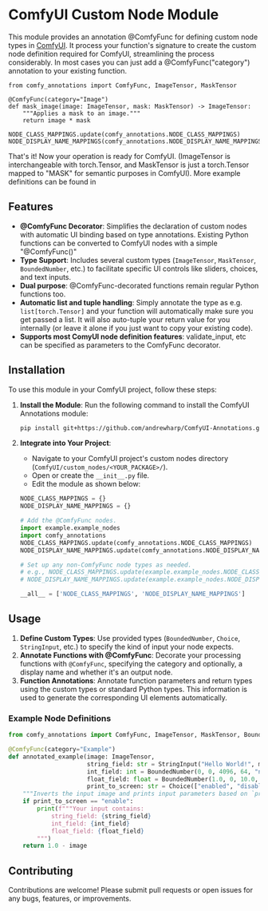 # ComfyUI Custom Node Module

This module provides an annotation @ComfyFunc for defining custom node types in [ComfyUI](https://github.com/comfyanonymous/ComfyUI). It process your function's signature to create the custom node definition required for ComfyUI, streamlining the process considerably. In most cases you can just add a @ComfyFunc("category") annotation to your existing function.

```
from comfy_annotations import ComfyFunc, ImageTensor, MaskTensor

@ComfyFunc(category="Image")
def mask_image(image: ImageTensor, mask: MaskTensor) -> ImageTensor:
    """Applies a mask to an image."""
    return image * mask

NODE_CLASS_MAPPINGS.update(comfy_annotations.NODE_CLASS_MAPPINGS)
NODE_DISPLAY_NAME_MAPPINGS(comfy_annotations.NODE_DISPLAY_NAME_MAPPINGS)
```

That's it! Now your operation is ready for ComfyUI. (ImageTensor is interchangeable with torch.Tensor, and MaskTensor is just a torch.Tensor mapped to "MASK" for semantic purposes in ComfyUI). More example definitions can be found in 

## Features

- **@ComfyFunc Decorator**: Simplifies the declaration of custom nodes with automatic UI binding based on type annotations. Existing Python functions can be converted to ComfyUI nodes with a simple "@ComfyFunc()"
- **Type Support**: Includes several custom types (`ImageTensor`, `MaskTensor`, `BoundedNumber`, etc.) to facilitate specific UI controls like sliders, choices, and text inputs.
- **Dual purpose**: @ComfyFunc-decorated functions remain regular Python functions too.
- **Automatic list and tuple handling**: Simply annotate the type as e.g. ```list[torch.Tensor]``` and your function will automatically make sure you get passed a list. It will also auto-tuple your return value for you internally (or leave it alone if you just want to copy your existing code).
- **Supports most ComyUI node definition features**: validate_input, etc can be specified as parameters to the ComfyFunc decorator.

## Installation

To use this module in your ComfyUI project, follow these steps:

1. **Install the Module**: Run the following command to install the ComfyUI Annotations module:

    ```bash
    pip install git+https://github.com/andrewharp/ComfyUI-Annotations.git
    ```

2. **Integrate into Your Project**:
    - Navigate to your ComfyUI project's custom nodes directory (`ComfyUI/custom_nodes/<YOUR_PACKAGE>/`).
    - Open or create the `__init__.py` file.
    - Edit the module as shown below:

    ```python
    NODE_CLASS_MAPPINGS = {}
    NODE_DISPLAY_NAME_MAPPINGS = {}

    # Add the @ComfyFunc nodes.
    import example.example_nodes
    import comfy_annotations
    NODE_CLASS_MAPPINGS.update(comfy_annotations.NODE_CLASS_MAPPINGS) 
    NODE_DISPLAY_NAME_MAPPINGS.update(comfy_annotations.NODE_DISPLAY_NAME_MAPPINGS)

    # Set up any non-ComfyFunc node types as needed.
    # e.g., NODE_CLASS_MAPPINGS.update(example.example_nodes.NODE_CLASS_MAPPINGS) 
    # NODE_DISPLAY_NAME_MAPPINGS.update(example.example_nodes.NODE_DISPLAY_NAME_MAPPINGS)

    __all__ = ['NODE_CLASS_MAPPINGS', 'NODE_DISPLAY_NAME_MAPPINGS']
    ```

## Usage

1. **Define Custom Types**: Use provided types (`BoundedNumber`, `Choice`, `StringInput`, etc.) to specify the kind of input your node expects.
2. **Annotate Functions with @ComfyFunc**: Decorate your processing functions with `@ComfyFunc`, specifying the category and optionally, a display name and whether it's an output node.
3. **Function Annotations**: Annotate function parameters and return types using the custom types or standard Python types. This information is used to generate the corresponding UI elements automatically.

### Example Node Definitions

```python
from comfy_annotations import ComfyFunc, ImageTensor, MaskTensor, BoundedNumber, Choice, StringInput

@ComfyFunc(category="Example")
def annotated_example(image: ImageTensor, 
                      string_field: str = StringInput("Hello World!", multiline=False),
                      int_field: int = BoundedNumber(0, 0, 4096, 64, "number"), 
                      float_field: float = BoundedNumber(1.0, 0, 10.0, 0.01, 0.001),
                      print_to_screen: str = Choice(["enabled", "disabled"])) -> ImageTensor:
    """Inverts the input image and prints input parameters based on `print_to_screen` choice."""
    if print_to_screen == "enable":
        print(f"""Your input contains:
            string_field: {string_field}
            int_field: {int_field}
            float_field: {float_field}
        """)
    return 1.0 - image
```


## Contributing

Contributions are welcome! Please submit pull requests or open issues for any bugs, features, or improvements.